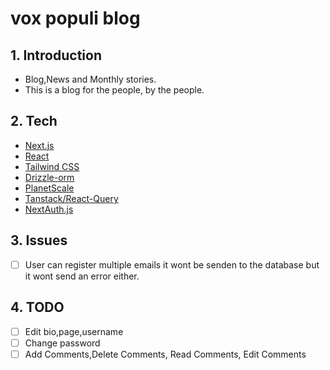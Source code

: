 # vox populi blog 


## 1. Introduction
- Blog,News and Monthly stories. 
- This is a blog for the people, by the people.

## 2. Tech
- [Next.js](https://nextjs.org/)
- [React](https://reactjs.org/)
- [Tailwind CSS](https://tailwindcss.com/)
- [Drizzle-orm](https://github.com/drizzle-team/drizzle-orm)
- [PlanetScale](https://planetscale.com/)
- [Tanstack/React-Query](https://tanstack.com/)
- [NextAuth.js](https://next-auth.js.org/)

## 3. Issues 
- [ ] User can register multiple emails it wont be senden to the database but it wont send an error either.

## 4. TODO
- [ ] Edit bio,page,username 
- [ ] Change password 
- [ ] Add Comments,Delete Comments, Read Comments, Edit Comments
